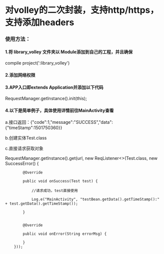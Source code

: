 <h1> 对volley的二次封装，支持http/https，支持添加headers</h1>
<h3> 使用方法：</h3>
<h4>1.将 library_volley 文件夹以 Module添加到自己的工程，并且确保</h4>
compile project(':library_volley')
<h4>2.添加网络权限</h4>
<h4>3.APP入口即extends Application并添加以下代码</h4>
RequestManager.getInstance().init(this);
<h4>4.以下是简单例子，具体使用详情前往MainActivity查看</h4>
a.接口返回：{"code":1,"message":"SUCCESS","data":{"timeStamp":1501750360}}
<p></p>
b.创建实体Test.class
<p></p>
c.直接请求获取对象
<p></p>
RequestManager.getInstance().get(url, new ReqListener<>(Test.class, new SuccessError<Test>() {

            @Override

            public void onSuccess(Test test) {

                //请求成功，test直接使用

                Log.e("MainActivity", "testBean.getData().getTimeStamp():" + test.getData().getTimeStamp());

            }


            @Override

            public void onError(String errorMsg) {

            }
        }));

